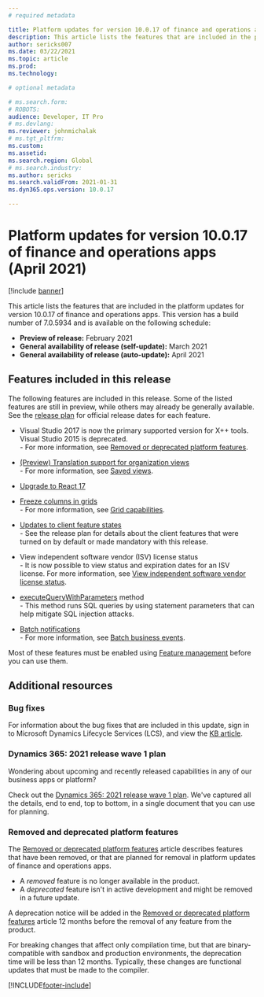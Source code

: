 ```yaml
---
# required metadata

title: Platform updates for version 10.0.17 of finance and operations apps (April 2021)
description: This article lists the features that are included in the platform updates for version 10.0.17 of finance and operations apps.
author: sericks007
ms.date: 03/22/2021
ms.topic: article
ms.prod: 
ms.technology: 

# optional metadata

# ms.search.form: 
# ROBOTS: 
audience: Developer, IT Pro
# ms.devlang: 
ms.reviewer: johnmichalak
# ms.tgt_pltfrm: 
ms.custom: 
ms.assetid:
ms.search.region: Global
# ms.search.industry: 
ms.author: sericks
ms.search.validFrom: 2021-01-31
ms.dyn365.ops.version: 10.0.17

---
```

# Platform updates for version 10.0.17 of finance and operations apps (April 2021)

[!include [banner](../includes/banner.md)]

This article lists the features that are included in the platform updates for version 10.0.17 of finance and operations apps. This version has a build number of 7.0.5934 and is available on the following schedule:

- **Preview of release:** February 2021
- **General availability of release (self-update):** March 2021
- **General availability of release (auto-update):** April 2021

## Features included in this release

The following features are included in this release. Some of the listed features are still in preview, while others may already be generally available. See the [release plan](/dynamics365-release-plan/2021wave1/finance-operations/finance-operations-crossapp-capabilities/planned-features) for official release dates for each feature.

-  Visual Studio 2017 is now the primary supported version for X++ tools. Visual Studio 2015 is deprecated.<br>- For more information, see [Removed or deprecated platform features](../../fin-ops/get-started/removed-deprecated-features-platform-updates.md#visual-studio-2015).

-  [(Preview) Translation support for organization views](/dynamics365-release-plan/2021wave1/finance-operations/finance-operations-crossapp-capabilities/translation-support-organizational-saved-views)<br>- For more information, see [Saved views](../../fin-ops/get-started/saved-views.md).

-  [Upgrade to React 17](/dynamics365-release-plan/2021wave1/finance-operations/finance-operations-crossapp-capabilities/upgrade-react-17)

-  [Freeze columns in grids](/dynamics365-release-plan/2021wave1/finance-operations/finance-operations-crossapp-capabilities/freeze-columns-grids)<br>- For more information, see [Grid capabilities](../../fin-ops/get-started/grid-capabilities.md).

-  [Updates to client feature states](/dynamics365-release-plan/2021wave1/finance-operations/finance-operations-crossapp-capabilities/updates-client-feature-states)<br>- See the release plan for details about the client features that were turned on by default or made mandatory with this release. 

-  View independent software vendor (ISV) license status<br>- It is now possible to view status and expiration dates for an ISV license. For more information, see [View independent software vendor license status](../sysadmin/view-isv-license-status.md).

- [executeQueryWithParameters](../dev-ref/query-with-parameters.md) method<br>- This method runs SQL queries by using statement parameters that can help mitigate SQL injection attacks.

- [Batch notifications](/dynamics365-release-plan/2020wave2/finance-operations/finance-operations-crossapp-capabilities/batch-notifications)<br>- For more information, see [Batch business events](../business-events/system-business-events.md).

Most of these features must be enabled using [Feature management](../../fin-ops/get-started/feature-management/feature-management-overview.md) before you can use them.

## Additional resources

### Bug fixes

For information about the bug fixes that are included in this update, sign in to Microsoft Dynamics Lifecycle Services (LCS), and view the [KB article](https://fix.lcs.dynamics.com/Issue/Details?bugId=551039&dbType=3&qc=510c0f86ac24207edecf80d9f313de2065ba105446736042428e3b5489fdf607).

### Dynamics 365: 2021 release wave 1 plan

Wondering about upcoming and recently released capabilities in any of our business apps or platform?

Check out the [Dynamics 365: 2021 release wave 1 plan](/dynamics365-release-plan/2021wave1/). We've captured all the details, end to end, top to bottom, in a single document that you can use for planning.

### Removed and deprecated platform features

The [Removed or deprecated platform features](../../fin-ops/get-started/removed-deprecated-features-platform-updates.md) article describes features that have been removed, or that are planned for removal in platform updates of finance and operations apps.

- A *removed* feature is no longer available in the product.
- A *deprecated* feature isn't in active development and might be removed in a future update.

A deprecation notice will be added in the [Removed or deprecated platform features](../../fin-ops/get-started/removed-deprecated-features-platform-updates.md) article 12 months before the removal of any feature from the product.

For breaking changes that affect only compilation time, but that are binary-compatible with sandbox and production environments, the deprecation time will be less than 12 months. Typically, these changes are functional updates that must be made to the compiler.


[!INCLUDE[footer-include](../../../includes/footer-banner.md)]
